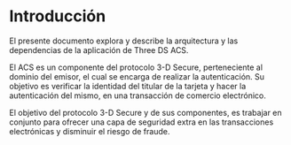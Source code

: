 # Introducción

El presente documento explora y describe la arquitectura y las dependencias de la aplicación de Three DS ACS.

El ACS es un componente del protocolo 3-D Secure, perteneciente al dominio del emisor, el cual se encarga de realizar la autenticación. Su objetivo es verificar la identidad del titular de la tarjeta y hacer la autenticación del mismo, en una transacción de comercio electrónico.

El objetivo del protocolo 3-D Secure y de sus componentes, es trabajar en conjunto para ofrecer una capa de seguridad extra en las transacciones electrónicas y disminuir el riesgo de fraude.
